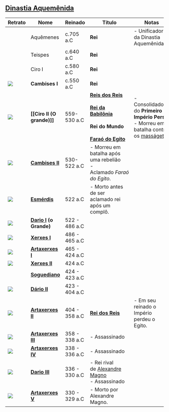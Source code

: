 ## [Dinastia Aquemênida](https://pt.wikipedia.org/wiki/Dinastia_aquem%C3%AAnida "Dinastia aquemênida")

| Retrato                                                                                                                                                                                                                                                                                                    | Nome                                                                                   | Reinado       | Título                                                                                                                                                                                                                                                                                                         | Notas                                                                                                                                                  |
| ---------------------------------------------------------------------------------------------------------------------------------------------------------------------------------------------------------------------------------------------------------------------------------------------------------- | -------------------------------------------------------------------------------------- | ------------- | -------------------------------------------------------------------------------------------------------------------------------------------------------------------------------------------------------------------------------------------------------------------------------------------------------------- | ------------------------------------------------------------------------------------------------------------------------------------------------------ |
|                                                                                                                                                                                                                                                                                                            | Aquêmenes                                                                              | c.705 a.C     | **Rei**                                                                                                                                                                                                                                                                                                        | - Unificador da Dinastia Aquemênida                                                                                                                    |
|                                                                                                                                                                                                                                                                                                            | Teispes                                                                                | c.640 a.C     | **Rei**                                                                                                                                                                                                                                                                                                        |                                                                                                                                                        |
|                                                                                                                                                                                                                                                                                                            | Ciro I                                                                                 | c.580 a.C     | **Rei**                                                                                                                                                                                                                                                                                                        |                                                                                                                                                        |
| [![](https://upload.wikimedia.org/wikipedia/commons/thumb/c/c3/Cambyses_I_-_April_2013_-_2.jpg/100px-Cambyses_I_-_April_2013_-_2.jpg)](https://pt.wikipedia.org/wiki/Ficheiro:Cambyses_I_-_April_2013_-_2.jpg)                                                                                             | **Cambises I**                                                                         | c.550 a.C     | **Rei**                                                                                                                                                                                                                                                                                                        |                                                                                                                                                        |
| [![](https://upload.wikimedia.org/wikipedia/commons/thumb/7/78/Olympic_Park_Cyrus-3.jpg/100px-Olympic_Park_Cyrus-3.jpg)](https://pt.wikipedia.org/wiki/Ficheiro:Olympic_Park_Cyrus-3.jpg)                                                                                                                  | **[[Ciro II (O grande)]]**                                                             | 559-530 a.C   | **[Reis dos Reis](https://pt.wikipedia.org/wiki/Rei_dos_Reis "Rei dos Reis")**<br><br>**[Rei da Babilônia](https://pt.wikipedia.org/wiki/Lista_de_reis_da_Babil%C3%B4nia "Lista de reis da Babilônia")**<br><br>**Rei do Mundo**<br><br>**[Faraó do Egito](https://pt.wikipedia.org/wiki/Fara%C3%B3 "Faraó")** | - Consolidador do **Primeiro Império Persa**<br>- Morreu em batalha contra os [masságetas](https://pt.wikipedia.org/wiki/Mass%C3%A1getas "Masságetas") |
| [![](https://upload.wikimedia.org/wikipedia/commons/thumb/1/18/Stela_Cambyses_Apis_closeup.jpg/100px-Stela_Cambyses_Apis_closeup.jpg)](https://pt.wikipedia.org/wiki/Ficheiro:Stela_Cambyses_Apis_closeup.jpg)                                                                                             | **[Cambises II](https://pt.wikipedia.org/wiki/Cambises_II "Cambises II")**             | 530-522 a.C   | - Morreu em batalha após uma rebelião<br>- Aclamado _Faraó do Egito_.                                                                                                                                                                                                                                          |                                                                                                                                                        |
| [![](https://upload.wikimedia.org/wikipedia/commons/thumb/6/6a/Gaumata_portrait_on_the_Behistun_inscription.jpg/100px-Gaumata_portrait_on_the_Behistun_inscription.jpg)](https://pt.wikipedia.org/wiki/Ficheiro:Gaumata_portrait_on_the_Behistun_inscription.jpg)                                          | **[Esmérdis](https://pt.wikipedia.org/wiki/Esm%C3%A9rdis "Esmérdis")**                 | 522 a.C       | - Morto antes de ser aclamado rei após um complô.                                                                                                                                                                                                                                                              |                                                                                                                                                        |
| [![](https://upload.wikimedia.org/wikipedia/commons/thumb/a/af/Darius_In_Parse.JPG/99px-Darius_In_Parse.JPG)](https://pt.wikipedia.org/wiki/Ficheiro:Darius_In_Parse.JPG)                                                                                                                                  | **[Dario I](https://pt.wikipedia.org/wiki/Dario_I "Dario I") (o Grande)**              | 522 - 486 a.C |                                                                                                                                                                                                                                                                                                                |                                                                                                                                                        |
| [![](https://upload.wikimedia.org/wikipedia/commons/thumb/2/24/Xerxes_Image.png/100px-Xerxes_Image.png)](https://pt.wikipedia.org/wiki/Ficheiro:Xerxes_Image.png)                                                                                                                                          | **[Xerxes I](https://pt.wikipedia.org/wiki/Xerxes_I "Xerxes I")**                      | 486 - 465 a.C |                                                                                                                                                                                                                                                                                                                |                                                                                                                                                        |
| [![](https://upload.wikimedia.org/wikipedia/commons/thumb/5/50/Artaxerxes_I_image.png/100px-Artaxerxes_I_image.png)](https://pt.wikipedia.org/wiki/Ficheiro:Artaxerxes_I_image.png)                                                                                                                        | **[Artaxerxes I](https://pt.wikipedia.org/wiki/Artaxerxes_I "Artaxerxes I")**          | 465 - 424 a.C |                                                                                                                                                                                                                                                                                                                |                                                                                                                                                        |
| [![](https://upload.wikimedia.org/wikipedia/commons/thumb/a/a7/Coin_of_Achaemenid_Empire_%28Xerxes_II_to_Artaxerxes_II%29.jpg/100px-Coin_of_Achaemenid_Empire_%28Xerxes_II_to_Artaxerxes_II%29.jpg)](https://pt.wikipedia.org/wiki/Ficheiro:Coin_of_Achaemenid_Empire_(Xerxes_II_to_Artaxerxes_II).jpg)    | **[Xerxes II](https://pt.wikipedia.org/wiki/Xerxes_II "Xerxes II")**                   | 424 a.C       |                                                                                                                                                                                                                                                                                                                |                                                                                                                                                        |
|                                                                                                                                                                                                                                                                                                            | **[Soguediano](https://pt.wikipedia.org/wiki/Soguediano_(x%C3%A1) "Soguediano (xá)")** | 424 - 423 a.C |                                                                                                                                                                                                                                                                                                                |                                                                                                                                                        |
| [![](https://upload.wikimedia.org/wikipedia/commons/thumb/0/05/Darius_ii.png/90px-Darius_ii.png)](https://pt.wikipedia.org/wiki/Ficheiro:Darius_ii.png)                                                                                                                                                    | **[Dário II](https://pt.wikipedia.org/wiki/Dario_II "Dario II")**                      | 423 - 404 a.C |                                                                                                                                                                                                                                                                                                                |                                                                                                                                                        |
| [![](https://upload.wikimedia.org/wikipedia/commons/thumb/6/6b/Artaxerxes_II_relief_portrait_detail.jpg/100px-Artaxerxes_II_relief_portrait_detail.jpg)](https://pt.wikipedia.org/wiki/Ficheiro:Artaxerxes_II_relief_portrait_detail.jpg)                                                                  | **[Artaxerxes II](https://pt.wikipedia.org/wiki/Artaxerxes_II "Artaxerxes II")**       | 404 - 358 a.C | **[Rei dos Reis](https://pt.wikipedia.org/wiki/Rei_dos_Reis "Rei dos Reis")**                                                                                                                                                                                                                                  | - Em seu reinado o Império perdeu o Egito.                                                                                                             |
| [![](https://upload.wikimedia.org/wikipedia/commons/thumb/f/f2/Artaxerxes_III_of_Persia.jpg/100px-Artaxerxes_III_of_Persia.jpg)](https://pt.wikipedia.org/wiki/Ficheiro:Artaxerxes_III_of_Persia.jpg)                                                                                                      | **[Artaxerxes III](https://pt.wikipedia.org/wiki/Artaxerxes_III "Artaxerxes III")**    | 358 - 338 a.C | - Assassinado                                                                                                                                                                                                                                                                                                  |                                                                                                                                                        |
| [![](https://upload.wikimedia.org/wikipedia/commons/thumb/0/00/Artaxerxes_IV_Arses.jpg/100px-Artaxerxes_IV_Arses.jpg)](https://pt.wikipedia.org/wiki/Ficheiro:Artaxerxes_IV_Arses.jpg)                                                                                                                     | **[Artaxerxes IV](https://pt.wikipedia.org/wiki/Artaxerxes_IV "Artaxerxes IV")**       | 338 - 336 a.C | - Assassinado                                                                                                                                                                                                                                                                                                  |                                                                                                                                                        |
| [![](https://upload.wikimedia.org/wikipedia/commons/thumb/f/f5/Darius_III_of_Persia.jpg/100px-Darius_III_of_Persia.jpg)](https://pt.wikipedia.org/wiki/Ficheiro:Darius_III_of_Persia.jpg)                                                                                                                  | **[Dario III](https://pt.wikipedia.org/wiki/Dario_III "Dario III")**                   | 336 - 330 a.C | - Rei rival de [Alexandre Magno](https://pt.wikipedia.org/wiki/Alexandre,_o_Grande "Alexandre, o Grande")<br>- Assassinado                                                                                                                                                                                     |                                                                                                                                                        |
| [![](https://upload.wikimedia.org/wikipedia/commons/thumb/5/58/The_punishment_of_Bessus_by_Andre_Castaigne_%281898-1899%29.jpg/100px-The_punishment_of_Bessus_by_Andre_Castaigne_%281898-1899%29.jpg)](https://pt.wikipedia.org/wiki/Ficheiro:The_punishment_of_Bessus_by_Andre_Castaigne_(1898-1899).jpg) | **[Artaxerxes V](https://pt.wikipedia.org/wiki/Besso "Besso")**                        | 330 - 329 a.C | - Morto por Alexandre Magno.                                                                                                                                                                                                                                                                                   |                                                                                                                                                        |